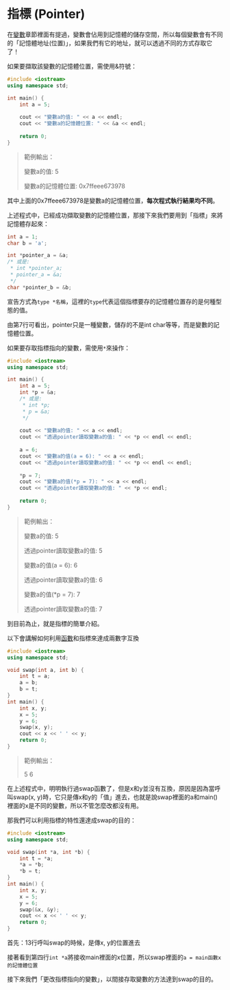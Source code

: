 # 指標 \(Pointer\)

在[變數](../cheng-shi-ru/ji-ben-fa/ji-chu-ru.md)章節裡面有提過，變數會佔用到記憶體的儲存空間，所以每個變數會有不同的「記憶體地址\(位置\)」，如果我們有它的地址，就可以透過不同的方式存取它了！

如果要擷取該變數的記憶體位置，需使用&符號：

```cpp
#include <iostream>
using namespace std;

int main() {
    int a = 5;
    
    cout << "變數a的值: " << a << endl;
    cout << "變數a的記憶體位置: " << &a << endl;
    
    return 0;
}
```

> 範例輸出：
>
> 變數a的值: 5
>
> 變數a的記憶體位置: 0x7ffeee673978

其中上面的0x7ffeee673978是變數a的記憶體位置，**每次程式執行結果均不同**。

上述程式中，已經成功擷取變數的記憶體位置，那接下來我們要用到「指標」來將記憶體存起來：

```cpp
int a = 1;
char b = 'a';

int *pointer_a = &a;
/* 或是:
 * int *pointer_a;
 * pointer_a = &a;
 */
char *pointer_b = &b;
```

宣告方式為`type *名稱`，這裡的`type`代表這個指標要存的記憶體位置存的是何種型態的值。

由第7行可看出，pointer只是一種變數，儲存的不是int char等等，而是變數的記憶體位置。



如果要存取指標指向的變數，需使用`*`來操作：

```cpp
#include <iostream>
using namespace std;

int main() {
    int a = 5;
    int *p = &a;
    /* 或是:
     * int *p;
     * p = &a;
     */
     
    cout << "變數a的值: " << a << endl;
    cout << "透過pointer讀取變數a的值: " << *p << endl << endl;
    
    a = 6;
    cout << "變數a的值(a = 6): " << a << endl;
    cout << "透過pointer讀取變數a的值: " << *p << endl << endl;
    
    *p = 7;
    cout << "變數a的值(*p = 7): " << a << endl;
    cout << "透過pointer讀取變數a的值: " << *p << endl;
    
    return 0;
}
```

> 範例輸出：
>
> 變數a的值: 5
>
> 透過pointer讀取變數a的值: 5
>
>
>
> 變數a的值\(a = 6\): 6
>
> 透過pointer讀取變數a的值: 6
>
>
>
> 變數a的值\(\*p = 7\): 7
>
> 透過pointer讀取變數a的值: 7

到目前為止，就是指標的簡單介紹。



以下會講解如何利用[函數](../cheng-shi-ru/han-dui-stack/han-function.md)和指標來達成兩數字互換

```cpp
#include <iostream>
using namespace std;

void swap(int a, int b) {
    int t = a;
    a = b;
    b = t;
}
int main() {
    int x, y;
    x = 5;
    y = 6;
    swap(x, y);
    cout << x << ' ' << y;
    return 0;
}
```

> 範例輸出：
>
> 5 6

在上述程式中，明明執行過swap函數了，但是x和y並沒有互換，原因是因為當呼叫swap\(x, y\)時，它只是傳x和y的「值」進去，也就是說swap裡面的a和main\(\)裡面的x是不同的變數，所以不管怎麼改都沒有用。

那我們可以利用指標的特性還達成swap的目的：

```cpp
#include <iostream>
using namespace std;

void swap(int *a, int *b) {
    int t = *a;
    *a = *b;
    *b = t;
}
int main() {
    int x, y;
    x = 5;
    y = 6;
    swap(&x, &y);
    cout << x << ' ' << y;
    return 0;
}
```

首先：13行呼叫swap的時候，是傳x, y的位置進去

接著看到第四行`int *a`將接收main裡面的x位置，所以swap裡面的`a = main函數x的記憶體位置`

接下來我們「更改指標指向的變數」，以間接存取變數的方法達到swap的目的。

